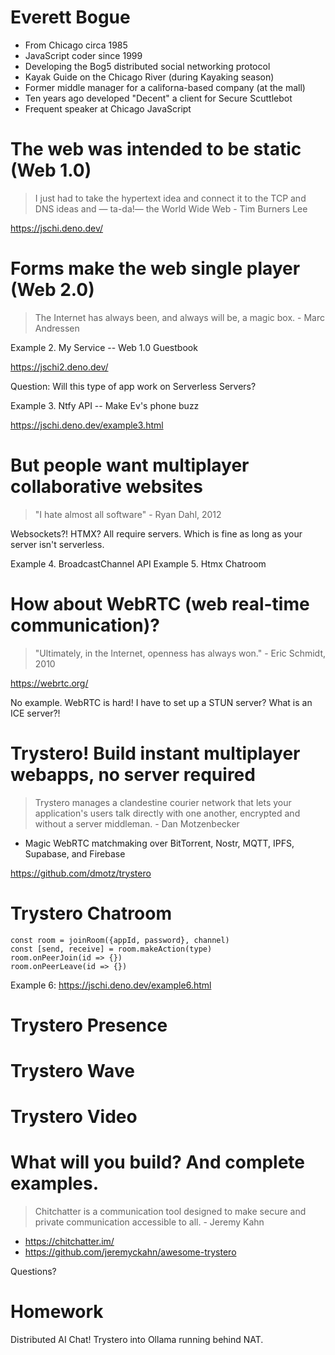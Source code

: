 # Everett Bogue

+ From Chicago circa 1985
+ JavaScript coder since 1999
+ Developing the Bog5 distributed social networking protocol
+ Kayak Guide on the Chicago River (during Kayaking season)
+ Former middle manager for a californa-based company (at the mall)
+ Ten years ago developed "Decent" a client for Secure Scuttlebot 
+ Frequent speaker at Chicago JavaScript

# The web was intended to be static (Web 1.0)

> I just had to take the hypertext idea and connect it to the TCP and DNS ideas and — ta-da!— the World Wide Web - Tim Burners Lee

https://jschi.deno.dev/

# Forms make the web single player (Web 2.0)

> The Internet has always been, and always will be, a magic box. - Marc Andressen

Example 2. My Service -- Web 1.0 Guestbook

https://jschi2.deno.dev/

Question: Will this type of app work on Serverless Servers?

Example 3. Ntfy API -- Make Ev's phone buzz

https://jschi.deno.dev/example3.html

# But people want multiplayer collaborative websites

> "I hate almost all software" - Ryan Dahl, 2012
 
Websockets?! HTMX? All require servers. Which is fine as long as your server isn't serverless.

Example 4. BroadcastChannel API
Example 5. Htmx Chatroom

# How about WebRTC (web real-time communication)?

> "Ultimately, in the Internet, openness has always won." - Eric Schmidt, 2010

https://webrtc.org/

No example. WebRTC is hard! I have to set up a STUN server? What is an ICE server?! 

# Trystero! Build instant multiplayer webapps, no server required 

> Trystero manages a clandestine courier network that lets your application's users talk directly with one another, encrypted and without a server middleman. - Dan Motzenbecker

+ Magic WebRTC matchmaking over BitTorrent, Nostr, MQTT, IPFS, Supabase, and Firebase 

https://github.com/dmotz/trystero

# Trystero Chatroom

```
const room = joinRoom({appId, password}, channel)
const [send, receive] = room.makeAction(type)
room.onPeerJoin(id => {})
room.onPeerLeave(id => {})
```

Example 6: https://jschi.deno.dev/example6.html

# Trystero Presence

# Trystero Wave

# Trystero Video



# What will you build? And complete examples.

> Chitchatter is a communication tool designed to make secure and private communication accessible to all. - Jeremy Kahn

+ https://chitchatter.im/
+ https://github.com/jeremyckahn/awesome-trystero

Questions?

# Homework

Distributed AI Chat! Trystero into Ollama running behind NAT.
